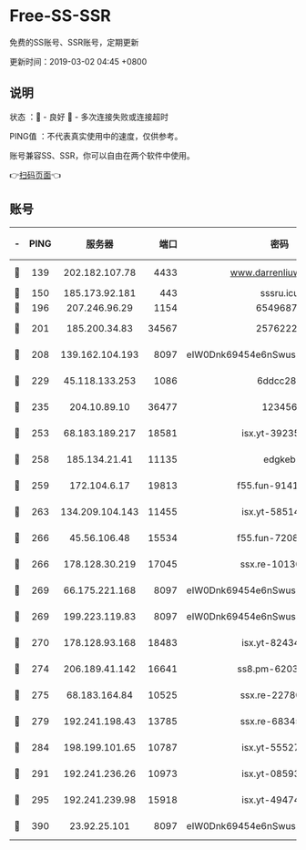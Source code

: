 # Free-SS-SSR

免费的SS账号、SSR账号，定期更新

更新时间：2019-03-02 04:45 +0800

## 说明

状态     ：🙂 - 良好 🙁 - 多次连接失败或连接超时

PING值   ：不代表真实使用中的速度，仅供参考。

账号兼容SS、SSR，你可以自由在两个软件中使用。

👉[扫码页面](https://liesauer.github.io/free-ss-ssr.github.io/)👈

## 账号

|-|PING|服务器|端口|密码|加密方式|区域|
|:----:|:----:|:-----:|-----:|:----:|:----:|:----:|
|🙂|139|202.182.107.78|4433|www.darrenliuwei.com|aes-256-cfb|JP|
|🙂|150|185.173.92.181|443|sssru.icu|rc4-md5|RU|
|🙂|196|207.246.96.29|1154|65496879|chacha20|US|
|🙂|201|185.200.34.83|34567|25762225|aes-256-cfb|US|
|🙂|208|139.162.104.193|8097|eIW0Dnk69454e6nSwuspv9DmS201tQ0D|aes-256-cfb|JP|
|🙂|229|45.118.133.253|1086|6ddcc286|aes-256-cfb|SG|
|🙂|235|204.10.89.10|36477|123456|aes-256-cfb|US|
|🙂|253|68.183.189.217|18581|isx.yt-39235450|aes-256-cfb|SG|
|🙂|258|185.134.21.41|11135|edgkeb|aes-256-cfb|GB|
|🙂|259|172.104.6.17|19813|f55.fun-91414761|aes-256-cfb|US|
|🙂|263|134.209.104.143|11455|isx.yt-58514874|aes-256-cfb|SG|
|🙂|266|45.56.106.48|15534|f55.fun-72089775|aes-256-cfb|US|
|🙂|266|178.128.30.219|17045|ssx.re-10130614|aes-256-cfb|SG|
|🙂|269|66.175.221.168|8097|eIW0Dnk69454e6nSwuspv9DmS201tQ0D|aes-256-cfb|US|
|🙂|269|199.223.119.83|8097|eIW0Dnk69454e6nSwuspv9DmS201tQ0D|aes-256-cfb|US|
|🙂|270|178.128.93.168|18483|isx.yt-82434305|aes-256-cfb|SG|
|🙂|274|206.189.41.142|16641|ss8.pm-62032966|aes-256-cfb|SG|
|🙂|275|68.183.164.84|10525|ssx.re-22780644|aes-256-cfb|US|
|🙂|279|192.241.198.43|13785|ssx.re-68345510|aes-256-cfb|US|
|🙂|284|198.199.101.65|10787|isx.yt-55527234|aes-256-cfb|US|
|🙂|291|192.241.236.26|10973|isx.yt-08593579|aes-256-cfb|US|
|🙂|295|192.241.239.98|15918|isx.yt-49474525|aes-256-cfb|US|
|🙂|390|23.92.25.101|8097|eIW0Dnk69454e6nSwuspv9DmS201tQ0D|aes-256-cfb|US|

